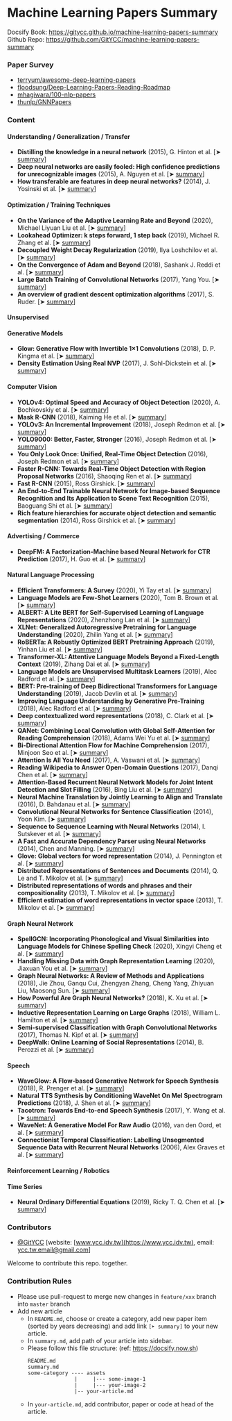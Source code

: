 # Machine Learning Papers Summary

Docsify Book: https://gitycc.github.io/machine-learning-papers-summary  
Github Repo: https://github.com/GitYCC/machine-learning-papers-summary

### Paper Survey

- [terryum/awesome-deep-learning-papers](https://github.com/terryum/awesome-deep-learning-papers)
- [floodsung/Deep-Learning-Papers-Reading-Roadmap](https://github.com/floodsung/Deep-Learning-Papers-Reading-Roadmap)
- [mhagiwara/100-nlp-papers](https://github.com/mhagiwara/100-nlp-papers)
- [thunlp/GNNPapers](https://github.com/thunlp/GNNPapers)

### Content

#### Understanding / Generalization / Transfer

- **Distilling the knowledge in a neural network** \(2015\), G. Hinton et al. \[➤ [s](understanding-generalization-transfer/distilling-the-knowledge-in-a-neural-network.md)[ummary](understanding-generalization-transfer/distilling-the-knowledge-in-a-neural-network.md)\]
- **Deep neural networks are easily fooled: High confidence predictions for unrecognizable images** \(2015\), A. Nguyen et al. \[➤ [summary](understanding-generalization-transfer/deep-neural-networks-are-easily-fooled-high-confidence-predictions-for-unrecognizable-images.md)\]
- **How transferable are features in deep neural networks?** \(2014\), J. Yosinski et al. \[➤ [summary](understanding-generalization-transfer/how-transferable-are-features-in-deep-neural-networks.md)\]



#### Optimization / Training Techniques

- **On the Variance of the Adaptive Learning Rate and Beyond** (2020), Michael Liyuan Liu et al. \[➤ [summary](optimization-training-techniques/RAdam.md)\]
- **Lookahead Optimizer: k steps forward, 1 step back** (2019), Michael R. Zhang et al. \[➤ [summary](optimization-training-techniques/lookahead.md)\]
- **Decoupled Weight Decay Regularization** (2019), Ilya Loshchilov et al. \[➤ [summary](optimization-training-techniques/AdamW.md)\]
- **On the Convergence of Adam and Beyond** (2018), Sashank J. Reddi et al. \[➤ [summary](optimization-training-techniques/AMSGrad.md)\]
- **Large Batch Training of Convolutional Networks** (2017), Yang You. \[➤ [summary](optimization-training-techniques/lars.md)\]
- **An overview of gradient descent optimization algorithms** (2017), S. Ruder. \[➤ [summary](optimization-training-techniques/an-overview-of-gradient-descent-optimization-algorithms.md)\]



#### Unsupervised



#### Generative Models

- **Glow: Generative Flow with Invertible 1×1 Convolutions** (2018), D. P. Kingma et al. \[➤ [summary](generative/glow.md)\]
- **Density Estimation Using Real NVP** (2017), J. Sohl-Dickstein et al. \[➤ [summary](generative/density-estimation-using-real-nvp.md)\]



#### Computer Vision

- **YOLOv4: Optimal Speed and Accuracy of Object Detection** (2020), A. Bochkovskiy et al. \[➤ [summary](cv/yolo-v4.md)\]
- **Mask R-CNN** (2018), Kaiming He et al. \[➤ [summary](cv/mask-rcnn.md)\]
- **YOLOv3: An Incremental Improvement** (2018), Joseph Redmon et al. \[➤ [summary](cv/yolo-v3.md)\]
- **YOLO9000: Better, Faster, Stronger** (2016), Joseph Redmon et al. \[➤ [summary](cv/yolo-v2.md)\]
- **You Only Look Once: Unified, Real-Time Object Detection** (2016), Joseph Redmon et al. \[➤ [summary](cv/yolo-v1.md)\]
- **Faster R-CNN: Towards Real-Time Object Detection with Region Proposal Networks** (2016), Shaoqing Ren et al. \[➤ [summary](cv/faster-rcnn.md)\]
- **Fast R-CNN** (2015), Ross Girshick. \[➤ [summary](cv/fast-rcnn.md)\]
- **An End-to-End Trainable Neural Network for Image-based Sequence Recognition and Its Application to Scene Text Recognition** (2015), Baoguang Shi et al. \[➤ [summary](cv/crnn.md)\]
- **Rich feature hierarchies for accurate object detection and semantic segmentation** (2014), Ross Girshick et al. \[➤ [summary](cv/rcnn.md)\]



#### Advertising / Commerce

- **DeepFM: A Factorization-Machine based Neural Network for CTR Prediction** (2017), H. Guo et al. \[➤ [summary](advertising-commerce/deepfm.md)\]



#### Natural Language Processing

- **Efficient Transformers: A Survey** (2020), Yi Tay et al. \[➤ [summary](nlp/efficient-transformers-a-survey.md)\]
- **Language Models are Few-Shot Learners** (2020), Tom B. Brown et al. \[➤ [summary](nlp/GPT3.md)\]
- **ALBERT: A Lite BERT for Self-Supervised Learning of Language Representations** (2020), Zhenzhong Lan et al. \[➤ [summary](nlp/ALBERT.md)\]
- **XLNet: Generalized Autoregressive Pretraining for Language Understanding** (2020), Zhilin Yang et al. \[➤ [summary](nlp/XLNet.md)\]
- **RoBERTa: A Robustly Optimized BERT Pretraining Approach** (2019), Yinhan Liu et al. \[➤ [summary](nlp/RoBERTa.md)\]
- **Transformer-XL: Attentive Language Models Beyond a Fixed-Length Context** (2019), Zihang Dai et al. \[➤ [summary](nlp/Transformer-XL.md)\]
- **Language Models are Unsupervised Multitask Learners** (2019), Alec Radford et al. \[➤ [summary](nlp/GPT2.md)\]
- **BERT: Pre-training of Deep Bidirectional Transformers for Language Understanding** (2019), Jacob Devlin et al. \[➤ [summary](nlp/bert.md)\]
- **Improving Language Understanding by Generative Pre-Training** (2018), Alec Radford et al. \[➤ [summary](nlp/GPT.md)\]
- **Deep contextualized word representations** (2018), C. Clark et al. \[➤ [summary](nlp/elmo.md)\]
- **QANet: Combining Local Convolution with Global Self-Attention for Reading Comprehension** (2018), Adams Wei Yu et al. \[➤ [summary](nlp/QANet.md)\]
- **Bi-Directional Attention Flow for Machine Comprehension** (2017), Minjoon Seo et al. \[➤ [summary](nlp/BiDAF.md)\]
- **Attention Is All You Need** (2017), A. Vaswani et al. \[➤ [summary](nlp/attention-is-all-you-need.md)\]
- **Reading Wikipedia to Answer Open-Domain Questions** (2017), Danqi Chen et al. \[➤ [summary](nlp/dr-qa.md)\]
- **Attention-Based Recurrent Neural Network Models for Joint Intent Detection and Slot Filling** (2016), Bing Liu et al. \[➤ [summary](nlp/attention-based-recurrent-neural-network-models-for-joint-intent-detection-and-slot-filling.md)\]
- **Neural Machine Translation by Jointly Learning to Align and Translate** (2016), D. Bahdanau et al. \[➤ [summary](nlp/neural-machine-translation-by-jointly-learning-to-align-and-translate.md)\]
- **Convolutional Neural Networks for Sentence Classification** (2014), Yoon Kim. \[➤ [summary](nlp/CNN-for-sentence-classification.md)\]
- **Sequence to Sequence Learning with Neural Networks** (2014), I. Sutskever et al. \[➤ [summary](nlp/sequence-to-sequence-learning-with-neural-networks.md)\]
- **A Fast and Accurate Dependency Parser using Neural Networks** (2014), Chen and Manning. \[➤ [summary](nlp/a-fast-and-accurate-dependency-parser-using-nural-networks.md)\]
- **Glove: Global vectors for word representation** (2014), J. Pennington et al. \[➤ [summary](nlp/GloVe.md)\]
- **Distributed Representations of Sentences and Documents** (2014), Q. Le and T. Mikolov et al. \[➤ [summary](nlp/doc2vec.md)\]
- **Distributed representations of words and phrases and their compositionality** (2013), T. Mikolov et al. \[➤ [summary](nlp/distributed-representations-of-words-and-phrases-and-their-compositionality.md)\]
- **Efficient estimation of word representations in vector space** (2013), T. Mikolov et al. \[➤ [summary](nlp/efficient-estimation-of-word-representations-in-vector-space.md)\]



#### Graph Neural Network

- **SpellGCN: Incorporating Phonological and Visual Similarities into Language Models for Chinese Spelling Check** (2020), Xingyi Cheng et al. \[➤ [summary](gnn/SpellGCN.md)\]
- **Handling Missing Data with Graph Representation Learning** (2020), Jiaxuan You et al. \[➤ [summary](gnn/GRAPE.md)\]
- **Graph Neural Networks: A Review of Methods and Applications** (2018), Jie Zhou, Ganqu Cui, Zhengyan Zhang, Cheng Yang, Zhiyuan Liu, Maosong Sun. \[➤ [summary](gnn/graph-neural-networks-a-review-of-methods-and-applications.md)\]
- **How Powerful Are Graph Neural Networks?** (2018), K. Xu et al. \[➤ [summary](gnn/gin.md)\]
- **Inductive Representation Learning on Large Graphs** (2018), William L. Hamilton et al. \[➤ [summary](gnn/graph-sage.md)\]
- **Semi-supervised Classification with Graph Convolutional Networks** (2017), Thomas N. Kipf et al. \[➤ [summary](gnn/gcn.md)\]
- **DeepWalk: Online Learning of Social Representations** (2014), B. Perozzi et al. \[➤ [summary](gnn/deep-walk.md)\]



#### Speech

- **WaveGlow: A Flow-based Generative Network for Speech Synthesis** (2018), R. Prenger et al. \[➤ [summary](speech/waveglow.md)\]
- **Natural TTS Synthesis by Conditioning WaveNet On Mel Spectrogram Predictions** (2018), J. Shen et al. \[➤ [summary](speech/tacotron2.md)\]
- **Tacotron: Towards End-to-end Speech Synthesis** (2017), Y. Wang et al. \[➤ [summary](speech/tacotron.md)\]
- **WaveNet: A Generative Model For Raw Audio** (2016), van den Oord, et al. \[➤ [summary](speech/wavenet.md)\]
- **Connectionist Temporal Classification: Labelling Unsegmented Sequence Data with Recurrent Neural Networks** (2006), Alex Graves et al. \[➤ [summary](speech/ctc.md)\]


#### Reinforcement Learning / Robotics



#### Time Series

- **Neural Ordinary Differential Equations** (2019), Ricky T. Q. Chen et al. \[➤ [summary](time-series/NeuralODE.md)\]




### Contributors

-  [@GitYCC](https://github.com/GitYCC) \[website: [www.ycc.idv.tw](https://www.ycc.idv.tw), email: [ycc.tw.email@gmail.com](mailto:%20ycc.tw.email@gmail.com)\]



Welcome to contribute this repo. together.

### Contribution Rules

- Please use pull-request to merge new changes in `feature/xxx` branch into `master` branch
- Add new article
  - In `README.md`, choose or create a category, add new paper item (sorted by years decreasing) and add link `[➤ summary]` to your new article.
  - In `summary.md`, add path of your article into sidebar.
  - Please follow this file structure: (ref: https://docsify.now.sh)
    ```
    README.md
    summary.md
    some-category ---- assets
                   |     |--- some-image-1
                   |     |--- your-image-2
                   |-- your-article.md
    ```
  - In `your-article.md`, add contributor, paper or code at head of the article.

